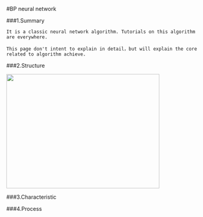 #BP neural network

###1.Summary
    
    It is a classic neural network algorithm. Tutorials on this algorithm are everywhere.
    
    This page don't intent to explain in detail，but will explain the core related to algorithm achieve.
    
###2.Structure

<img src="http://ufldl.stanford.edu/wiki/images/3/3d/SingleNeuron.png" height="300" width="400"/>
    

###3.Characteristic

###4.Process
    
